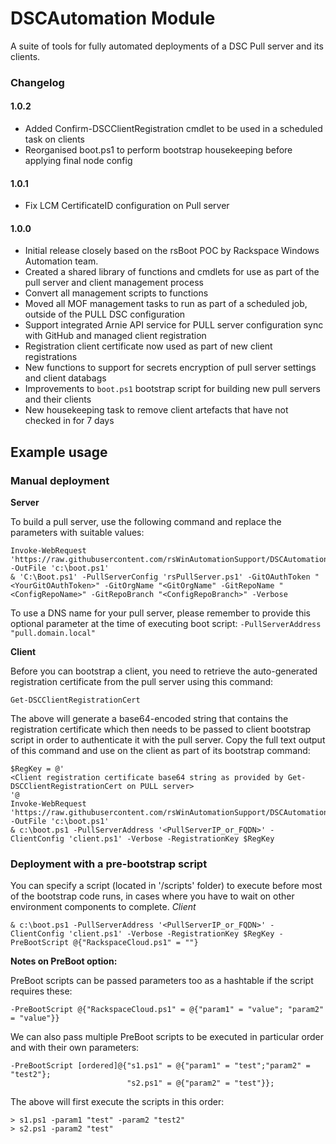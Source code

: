 # DSCAutomation Module

A suite of tools for fully automated deployments of a DSC Pull server and its clients.

### Changelog

#### 1.0.2
- Added Confirm-DSCClientRegistration cmdlet to be used in a scheduled task on clients
- Reorganised boot.ps1 to perform bootstrap housekeeping before applying final node config

#### 1.0.1
- Fix LCM CertificateID configuration on Pull server  

#### 1.0.0 
- Initial release closely based on the rsBoot POC by Rackspace Windows Automation team.
- Created a shared library of functions and cmdlets for use as part of the pull server and client management process
- Convert all management scripts to functions
- Moved all MOF management tasks to run as part of a scheduled job, outside of the PULL DSC configuration 
- Support integrated Arnie API service for PULL server configuration sync with GitHub and managed client registration
- Registration client certificate now used as part of new client registrations
- New functions to support for secrets encryption of pull server settings and client databags
- Improvements to `boot.ps1` bootstrap script for building new pull servers and their clients
- New housekeeping task to remove client artefacts that have not checked in for 7 days

## Example usage

### Manual deployment

**Server**

To build a pull server, use the following command and replace the <highlighted> parameters with suitable values: 
```PoSh
Invoke-WebRequest 'https://raw.githubusercontent.com/rsWinAutomationSupport/DSCAutomation/1.0.2/bootstrap/boot.ps1' -OutFile 'c:\boot.ps1'
& 'C:\Boot.ps1' -PullServerConfig 'rsPullServer.ps1' -GitOAuthToken "<YourGitOAuthToken>" -GitOrgName "<GitOrgName" -GitRepoName "<ConfigRepoName>" -GitRepoBranch "<ConfigRepoBranch>" -Verbose
```
To use a DNS name for your pull server, please remember to provide this optional parameter at the time of executing boot script: `-PullServerAddress "pull.domain.local"` 

**Client**

Before you can bootstrap a client, you need to retrieve the auto-generated registration certificate from the pull server using this command:
```PoSh
Get-DSCClientRegistrationCert
```
The above will generate a base64-encoded string that contains the registration certificate which then needs to be passed to client bootstrap script in order to authenticate it with the pull server. Copy the full text output of this command and use on the client as part of its bootstrap command: 

```PoSh
$RegKey = @'
<Client registration certificate base64 string as provided by Get-DSCClientRegistrationCert on PULL server>
'@
Invoke-WebRequest 'https://raw.githubusercontent.com/rsWinAutomationSupport/DSCAutomation/1.0.2/bootstrap/boot.ps1' -OutFile 'c:\boot.ps1'
& c:\boot.ps1 -PullServerAddress '<PullServerIP_or_FQDN>' -ClientConfig 'client.ps1' -Verbose -RegistrationKey $RegKey

```


### Deployment with a pre-bootstrap script

You can specify a script (located in '<DSCAutomation Module root>/scripts' folder) to execute before most of the bootstrap code runs, in cases where you have to wait on other environment components to complete.
*Client*
```PoSh
& c:\boot.ps1 -PullServerAddress '<PullServerIP_or_FQDN>' -ClientConfig 'client.ps1' -Verbose -RegistrationKey $RegKey -PreBootScript @{"RackspaceCloud.ps1" = ""}
```

**Notes on PreBoot option:**

PreBoot scripts can be passed parameters too as a hashtable if the script requires these:
```
-PreBootScript @{"RackspaceCloud.ps1" = @{"param1" = "value"; "param2" = "value"}}
``` 

We can also pass multiple PreBoot scripts to be executed in particular order and with their own parameters:

```
-PreBootScript [ordered]@{"s1.ps1" = @{"param1" = "test";"param2" = "test2"};
					      "s2.ps1" = @{"param2" = "test"}};
```
The above will first execute the scripts in this order:
```
> s1.ps1 -param1 "test" -param2 "test2"
> s2.ps1 -param2 "test"
```
